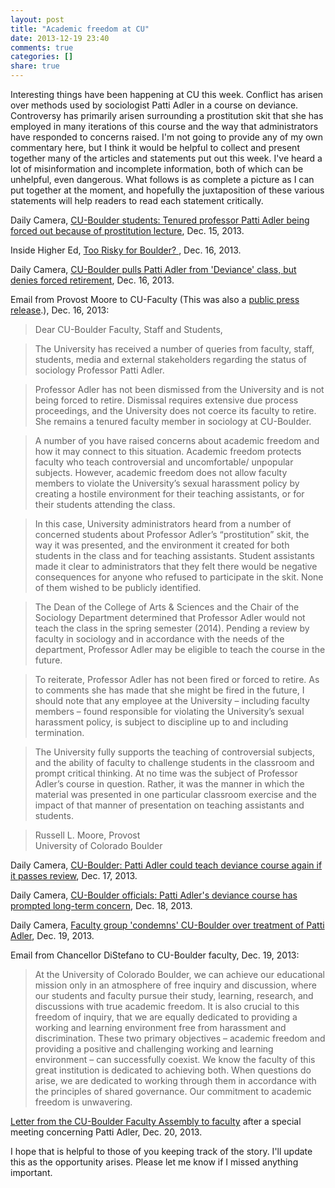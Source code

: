 ```yaml
---
layout: post
title: "Academic freedom at CU"
date: 2013-12-19 23:40
comments: true
categories: []
share: true
---
```


Interesting things have been happening at CU this week. Conflict has arisen over methods used by sociologist Patti Adler in a course on deviance. Controversy has primarily arisen surrounding a prostitution skit that she has employed in many iterations of this course and the way that administrators have responded to concerns raised. I'm not going to provide any of my own commentary here, but I think it would be helpful to collect and present together many of the articles and statements put out this week. I've heard a lot of misinformation and incomplete information, both of which can be unhelpful, even dangerous. What follows is as complete a picture as I can put together at the moment, and hopefully the juxtaposition of these various statements will help readers to read each statement critically.

Daily Camera, [CU-Boulder students: Tenured professor Patti Adler being forced out because of prostitution lecture](http://www.dailycamera.com/cu-news/ci_24721349/cu-boulder-students-tenured-professor-patti-adler-being), Dec. 15, 2013.

Inside Higher Ed, [Too Risky for Boulder?
](http://www.insidehighered.com/news/2013/12/16/tenured-professor-boulder-says-she-being-forced-out-over-lecture-prostitution), Dec. 16, 2013.

Daily Camera, [CU-Boulder pulls Patti Adler from 'Deviance' class, but denies forced retirement](http://www.dailycamera.com/cu-news/ci_24737023/cu-boulder-pulls-patti-adler-from-deviance-class), Dec. 16, 2013.

Email from Provost Moore to CU-Faculty (This was also a [public press release](http://www.colorado.edu/news/campus/2013/12/16/message-from-the-provost).), Dec. 16, 2013:

> Dear CU-Boulder Faculty, Staff and Students,

> The University has received a number of queries from faculty, staff, students, media and external stakeholders regarding the status of sociology Professor Patti Adler.

> Professor Adler has not been dismissed from the University and is not being forced to retire. Dismissal requires extensive due process proceedings, and the University does not coerce its faculty to retire. She remains a tenured faculty member in sociology at CU-Boulder.

> A number of you have raised concerns about academic freedom and how it may connect to this situation. Academic freedom protects faculty who teach controversial and uncomfortable/ unpopular subjects. However, academic freedom does not allow faculty members to violate the University’s sexual harassment policy by creating a hostile environment for their teaching assistants, or for their students attending the class.

> In this case, University administrators heard from a number of concerned students about Professor Adler’s “prostitution” skit, the way it was presented, and the environment it created for both students in the class and for teaching assistants. Student assistants made it clear to administrators that they felt there would be negative consequences for anyone who refused to participate in the skit. None of them wished to be publicly identified.

> The Dean of the College of Arts & Sciences and the Chair of the Sociology Department determined that Professor Adler would not teach the class in the spring semester (2014). Pending a review by faculty in sociology and in accordance with the needs of the department, Professor Adler may be eligible to teach the course in the future.

> To reiterate, Professor Adler has not been fired or forced to retire. As to comments she has made that she might be fired in the future, I should note that any employee at the University – including faculty members – found responsible for violating the University’s sexual harassment policy, is subject to discipline up to and including termination.

> The University fully supports the teaching of controversial subjects, and the ability of faculty to challenge students in the classroom and prompt critical thinking. At no time was the subject of Professor Adler’s course in question. Rather, it was the manner in which the material was presented in one particular classroom exercise and the impact of that manner of presentation on teaching assistants and students.

> Russell L. Moore, Provost  
University of Colorado Boulder

Daily Camera, [CU-Boulder: Patti Adler could teach deviance course again if it passes review](http://www.dailycamera.com/cu-news/ci_24738548/boulder-faculty-call-emergency-meeting-discuss-patti-adler), Dec. 17, 2013.

Daily Camera, [CU-Boulder officials: Patti Adler's deviance course has prompted long-term concern](http://www.dailycamera.com/cu-news/ci_24747207/patti-adler-prostitution-skit-cu-boulder-photo-consent), Dec. 18, 2013.

Daily Camera, [Faculty group 'condemns' CU-Boulder over treatment of Patti Adler](http://www.dailycamera.com/cu-news/ci_24756214/faculty-group-condemns-cu-boulder-over-treatment-patti), Dec. 19, 2013.

Email from Chancellor DiStefano to CU-Boulder faculty, Dec. 19, 2013:

> At the University of Colorado Boulder, we can achieve our educational mission only in an atmosphere of free inquiry and discussion, where our students and faculty pursue their study, learning, research, and discussions with true academic freedom. It is also crucial to this freedom of inquiry, that we are equally dedicated to providing a working and learning environment free from harassment and discrimination. These two primary objectives – academic freedom and providing a positive and challenging working and learning environment – can successfully coexist. We know the faculty of this great institution is dedicated to achieving both. When questions do arise, we are dedicated to working through them in accordance with the principles of shared governance. Our commitment to academic freedom is unwavering.

[Letter from the CU-Boulder Faculty Assembly to faculty](http://cuboulderbfa.wordpress.com/2013/12/20/patti-adler/) after a special meeting concerning Patti Adler, Dec. 20, 2013.

I hope that is helpful to those of you keeping track of the story. I'll update this as the opportunity arises. Please let me know if I missed anything important.

